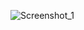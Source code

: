 ![Screenshot_1](https://github.com/kubilayytpkts/SignalR.ChatApp/assets/119957098/a0d85dd5-d1d1-4899-93d6-7e70be7a4b2d)
